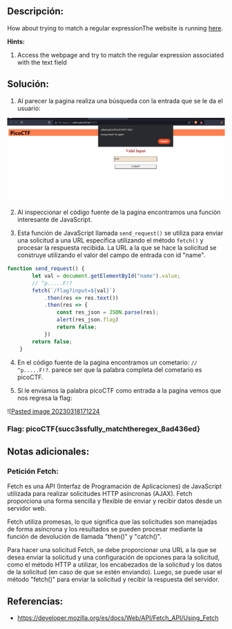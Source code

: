 ## Descripción:
How about trying to match a regular expressionThe website is running [here](http://saturn.picoctf.net:51873/).

**Hints:**
1. Access the webpage and try to match the regular expression associated with the text field

## Solución:
1. Al parecer la pagina realiza una búsqueda con la entrada que se le da el usuario: 

![Pasted image 20230318170954](Pasted%20image%2020230318170954.png)

2. Al inspeccionar el código fuente de la pagina encontramos una función interesante de JavaScript. 

3. Esta función de JavaScript llamada `send_request()` se utiliza para enviar una solicitud a una URL específica utilizando el método `fetch()` y procesar la respuesta recibida. La URL a la que se hace la solicitud se construye utilizando el valor del campo de entrada con id "name".

```javascript
function send_request() {
		let val = document.getElementById("name").value;
		// ^p.....F!?
		fetch(`/flag?input=${val}`)
			.then(res => res.text())
			.then(res => {
				const res_json = JSON.parse(res);
				alert(res_json.flag)
				return false;
			})
		return false;
	}
```

4. En el código fuente de la pagina encontramos un cometario: `// ^p.....F!?`. parece ser que la palabra completa del cometario es picoCTF.

5. Si le enviamos la palabra picoCTF como entrada a la pagina vemos que nos regresa la flag: 

![[Pasted image 20230318171224](Pasted%20image%2020230318171224.png)

### Flag: picoCTF{succ3ssfully_matchtheregex_8ad436ed}

## Notas adicionales:

### Petición Fetch:
Fetch es una API (Interfaz de Programación de Aplicaciones) de JavaScript utilizada para realizar solicitudes HTTP asíncronas (AJAX). Fetch proporciona una forma sencilla y flexible de enviar y recibir datos desde un servidor web.

Fetch utiliza promesas, lo que significa que las solicitudes son manejadas de forma asíncrona y los resultados se pueden procesar mediante la función de devolución de llamada "then()" y "catch()".

Para hacer una solicitud Fetch, se debe proporcionar una URL a la que se desea enviar la solicitud y una configuración de opciones para la solicitud, como el método HTTP a utilizar, los encabezados de la solicitud y los datos de la solicitud (en caso de que se estén enviando). Luego, se puede usar el método "fetch()" para enviar la solicitud y recibir la respuesta del servidor.

## Referencias:
- https://developer.mozilla.org/es/docs/Web/API/Fetch_API/Using_Fetch